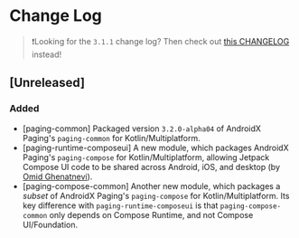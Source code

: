 # Change Log

> ❗Looking for the `3.1.1` change log?
> Then check out [this CHANGELOG](https://github.com/cashapp/multiplatform-paging/blob/main/CHANGELOG.md) instead! 

## [Unreleased]

### Added

- [paging-common] Packaged version `3.2.0-alpha04` of AndroidX Paging's `paging-common` for Kotlin/Multiplatform.
- [paging-runtime-composeui] A new module, which packages AndroidX Paging's `paging-compose` for Kotlin/Multiplatform, 
  allowing Jetpack Compose UI code to be shared across Android, iOS, and desktop (by [Omid Ghenatnevi](https://github.com/crocsandcoffee)).
- [paging-compose-common] Another new module, which packages a _subset_ of AndroidX Paging's `paging-compose` for Kotlin/Multiplatform.
  Its key difference with `paging-runtime-composeui` is that `paging-compose-common` only depends on Compose Runtime,
  and not Compose UI/Foundation.
